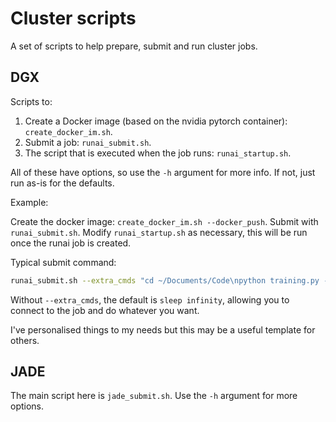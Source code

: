 # Cluster scripts

A set of scripts to help prepare, submit and run cluster jobs.

## DGX

Scripts to:

1. Create a Docker image (based on the nvidia pytorch container): `create_docker_im.sh`.
2. Submit a job: `runai_submit.sh`.
3. The script that is executed when the job runs: `runai_startup.sh`.

All of these have options, so use the `-h` argument for more info. If not, just run as-is for the defaults. 

Example:

Create the docker image: `create_docker_im.sh --docker_push`.
Submit with `runai_submit.sh`.
Modify `runai_startup.sh` as necessary, this will be run once the runai job is created.

Typical submit command:

```bash
runai_submit.sh --extra_cmds "cd ~/Documents/Code\npython training.py --output_model model.pt" --job-name rb-train
```

Without `--extra_cmds`, the default is `sleep infinity`, allowing you to connect to the job and do whatever you want.

I've personalised things to my needs but this may be a useful template for others.

## JADE

The main script here is `jade_submit.sh`. Use the `-h` argument for more options.
